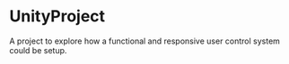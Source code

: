# UnityProject
A project to explore how a functional and responsive user control system could be setup.

